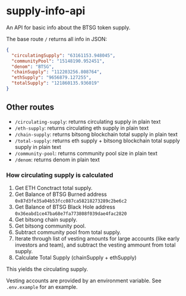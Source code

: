 # supply-info-api

An API for basic info about the BTSG token supply.

The base route `/` returns all info in JSON:

```json
{
  "circulatingSupply": "63161153.948045",
  "communityPool": "15148190.952451",
  "denom": "BTSG",
  "chainSupply": "112203256.808764",
  "ethSupply": "9656879.127255",
  "totalSupply": "121860135.936019"
}
```

## Other routes

- `/circulating-supply`: returns circulating supply in plain text
- `/eth-supply`: returns circulating eth supply in plain text
- `/chain-supply`: returns bitsong blockchain total supply in plain text
- `/total-supply`: returns eth supply + bitsong blockchain total supply supply in plain text
- `/community-pool`: returns community pool size in plain text
- `/denom`: returns denom in plain text

### How circulating supply is calculated

1. Get ETH Conctract total supply.
2. Get Balance of BTSG Burned address `0x87d3fe35a04b53fcc087ca58218273289c2be6c2`
3. Get Balance of BTSG Black Hole address `0x36eabd1ce47ba68e7fa773808f039dae4fac2820`
4. Get bitsong chain supply.
5. Get bitsong community pool.
6. Subtract community pool from total supply.
7. Iterate through list of vesting amounts for large accounts (like early investors and team), and subtract the vesting ammount from total supply.
8. Calculate Total Supply (chainSupply + ethSupply)

This yields the circulating supply.

Vesting accounts are provided by an environment variable. See `.env.example` for an example.